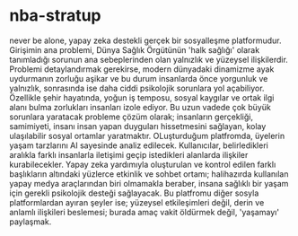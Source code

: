 # nba-stratup
never be alone, yapay zeka destekli gerçek bir sosyalleşme platformudur. 
Girişimin ana problemi, Dünya Sağlık Örgütünün 'halk sağlığı' olarak tanımladığı sorunun ana sebeplerinden olan yalnızlık ve yüzeysel ilişkilerdir.
Problemi detaylandırmak gerekirse, modern dünyadaki dinamizme ayak uydurmanın zorluğu aşikar ve bu durum insanlarda önce yorgunluk ve yalnızlık, sonrasında ise daha ciddi psikolojik sorunlara yol açabiliyor. Özellikle şehir hayatında, yoğun iş temposu, sosyal kaygılar ve ortak ilgi alanı bulma zorlukları insanları izole ediyor.
Bu uzun vadede çok büyük sorunlara yaratacak probleme çözüm olarak; insanların gerçekliği, samimiyeti, insanı insan yapan duyguları hissetmesini sağlayan, kolay ulaşılabilir sosyal ortamlar yaratmaktır.
OLuşturduğum platfromda, üyelerin yaşam tarzlarını AI sayesinde analiz edilecek. Kullanıcılar, belirledikleri aralıkla farklı insanlarla iletişimi geçip istedikleri alanlarda ilişkiler kurabilecekler.  Yapay zeka yardımıyla oluşturulan ve kontrol edilen farklı başlıkların altındaki yüzlerce etkinlik ve sohbet ortamı; halihazırda kullanılan yapay medya araçlarından biri olmamakla beraber, insana sağlıklı bir yaşam için gerekli psikolojik desteği sağlayacak.
Bu platfromu diğer sosyla platformlardan ayıran şeyler ise; yüzeysel etkileşimleri değil, derin ve anlamlı ilişkileri beslemesi; burada amaç vakit öldürmek değil, 'yaşamayı' paylaşmak.
